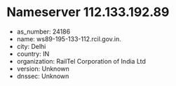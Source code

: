 # Nameserver 112.133.192.89

* as_number: 24186
* name: ws89-195-133-112.rcil.gov.in.
* city: Delhi
* country: IN
* organization: RailTel Corporation of India Ltd
* version: Unknown
* dnssec: Unknown
